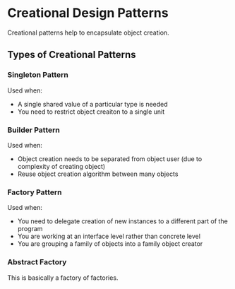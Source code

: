 # Creational Design Patterns
Creational patterns help to encapsulate object creation.

## Types of Creational Patterns

### Singleton Pattern
Used when:
- A single shared value of a particular type is needed
- You need to restrict object creaiton to a single unit

### Builder Pattern
Used when:
- Object creation needs to be separated from object user (due to complexity of creating object)
- Reuse object creation algorithm between many objects

### Factory Pattern
Used when:
- You need to delegate creation of new instances to a different part of the program
- You are working at an interface level rather than concrete level
- You are grouping a family of objects into a family object creator

### Abstract Factory
This is basically a factory of factories.
